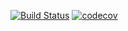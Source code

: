 [![Build Status](https://travis-ci.org/alexzavgorodniy/testTaskLux.svg?branch=master)](https://travis-ci.org/alexzavgorodniy/testTaskLux)
[![codecov](https://codecov.io/gh/alexzavgorodniy/testTaskLux/branch/master/graph/badge.svg)](https://codecov.io/gh/alexzavgorodniy/testTaskLux)
